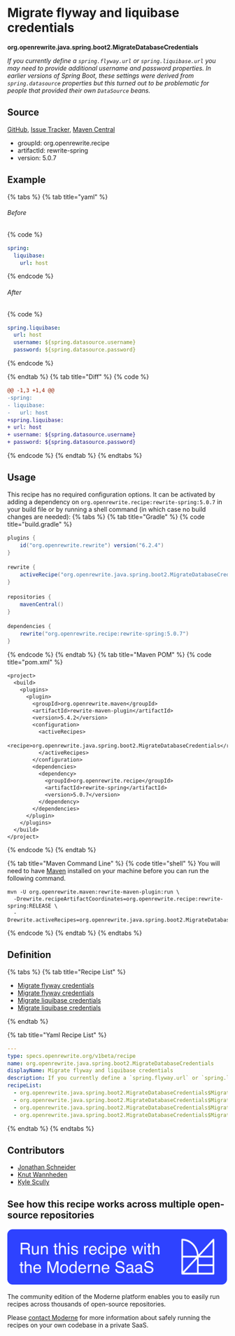 # Migrate flyway and liquibase credentials

**org.openrewrite.java.spring.boot2.MigrateDatabaseCredentials**

_If you currently define a `spring.flyway.url` or `spring.liquibase.url` you may need to provide additional username and password properties. In earlier versions of Spring Boot, these settings were derived from `spring.datasource` properties but this turned out to be problematic for people that provided their own `DataSource` beans._

## Source

[GitHub](https://github.com/openrewrite/rewrite-spring/blob/main/src/main/java/org/openrewrite/java/spring/boot2/MigrateDatabaseCredentials.java), [Issue Tracker](https://github.com/openrewrite/rewrite-spring/issues), [Maven Central](https://central.sonatype.com/artifact/org.openrewrite.recipe/rewrite-spring/5.0.7/jar)

* groupId: org.openrewrite.recipe
* artifactId: rewrite-spring
* version: 5.0.7

## Example


{% tabs %}
{% tab title="yaml" %}

###### Before
{% code %}
```yaml
spring:
  liquibase:
    url: host
```
{% endcode %}

###### After
{% code %}
```yaml
spring.liquibase:
  url: host
  username: ${spring.datasource.username}
  password: ${spring.datasource.password}
```
{% endcode %}

{% endtab %}
{% tab title="Diff" %}
{% code %}
```diff
@@ -1,3 +1,4 @@
-spring:
- liquibase:
-   url: host
+spring.liquibase:
+ url: host
+ username: ${spring.datasource.username}
+ password: ${spring.datasource.password}

```
{% endcode %}
{% endtab %}
{% endtabs %}


## Usage

This recipe has no required configuration options. It can be activated by adding a dependency on `org.openrewrite.recipe:rewrite-spring:5.0.7` in your build file or by running a shell command (in which case no build changes are needed): 
{% tabs %}
{% tab title="Gradle" %}
{% code title="build.gradle" %}
```groovy
plugins {
    id("org.openrewrite.rewrite") version("6.2.4")
}

rewrite {
    activeRecipe("org.openrewrite.java.spring.boot2.MigrateDatabaseCredentials")
}

repositories {
    mavenCentral()
}

dependencies {
    rewrite("org.openrewrite.recipe:rewrite-spring:5.0.7")
}
```
{% endcode %}
{% endtab %}
{% tab title="Maven POM" %}
{% code title="pom.xml" %}
```markup
<project>
  <build>
    <plugins>
      <plugin>
        <groupId>org.openrewrite.maven</groupId>
        <artifactId>rewrite-maven-plugin</artifactId>
        <version>5.4.2</version>
        <configuration>
          <activeRecipes>
            <recipe>org.openrewrite.java.spring.boot2.MigrateDatabaseCredentials</recipe>
          </activeRecipes>
        </configuration>
        <dependencies>
          <dependency>
            <groupId>org.openrewrite.recipe</groupId>
            <artifactId>rewrite-spring</artifactId>
            <version>5.0.7</version>
          </dependency>
        </dependencies>
      </plugin>
    </plugins>
  </build>
</project>
```
{% endcode %}
{% endtab %}

{% tab title="Maven Command Line" %}
{% code title="shell" %}
You will need to have [Maven](https://maven.apache.org/download.cgi) installed on your machine before you can run the following command.

```shell
mvn -U org.openrewrite.maven:rewrite-maven-plugin:run \
  -Drewrite.recipeArtifactCoordinates=org.openrewrite.recipe:rewrite-spring:RELEASE \
  -Drewrite.activeRecipes=org.openrewrite.java.spring.boot2.MigrateDatabaseCredentials
```
{% endcode %}
{% endtab %}
{% endtabs %}

## Definition

{% tabs %}
{% tab title="Recipe List" %}
* [Migrate flyway credentials](../../../java/spring/boot2/migratedatabasecredentials$migratedatabasecredentialsfortoolyaml.md)
* [Migrate flyway credentials](../../../java/spring/boot2/migratedatabasecredentials$migratedatabasecredentialsfortoolproperties.md)
* [Migrate liquibase credentials](../../../java/spring/boot2/migratedatabasecredentials$migratedatabasecredentialsfortoolyaml.md)
* [Migrate liquibase credentials](../../../java/spring/boot2/migratedatabasecredentials$migratedatabasecredentialsfortoolproperties.md)

{% endtab %}

{% tab title="Yaml Recipe List" %}
```yaml
---
type: specs.openrewrite.org/v1beta/recipe
name: org.openrewrite.java.spring.boot2.MigrateDatabaseCredentials
displayName: Migrate flyway and liquibase credentials
description: If you currently define a `spring.flyway.url` or `spring.liquibase.url` you may need to provide additional username and password properties. In earlier versions of Spring Boot, these settings were derived from `spring.datasource` properties but this turned out to be problematic for people that provided their own `DataSource` beans.
recipeList:
  - org.openrewrite.java.spring.boot2.MigrateDatabaseCredentials$MigrateDatabaseCredentialsForToolYaml
  - org.openrewrite.java.spring.boot2.MigrateDatabaseCredentials$MigrateDatabaseCredentialsForToolProperties
  - org.openrewrite.java.spring.boot2.MigrateDatabaseCredentials$MigrateDatabaseCredentialsForToolYaml
  - org.openrewrite.java.spring.boot2.MigrateDatabaseCredentials$MigrateDatabaseCredentialsForToolProperties

```
{% endtab %}
{% endtabs %}

## Contributors
* [Jonathan Schneider](mailto:jkschneider@gmail.com)
* [Knut Wannheden](mailto:knut@moderne.io)
* [Kyle Scully](mailto:scullykns@gmail.com)


## See how this recipe works across multiple open-source repositories

[![Moderne Link Image](/.gitbook/assets/ModerneRecipeButton.png)](https://app.moderne.io/recipes/org.openrewrite.java.spring.boot2.MigrateDatabaseCredentials)

The community edition of the Moderne platform enables you to easily run recipes across thousands of open-source repositories.

Please [contact Moderne](https://moderne.io/product) for more information about safely running the recipes on your own codebase in a private SaaS.

